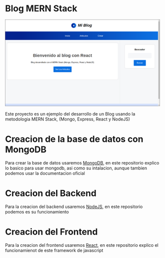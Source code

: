 # Blog MERN Stack
![Proyecto3](/blog-frontend/public/proyecto3.png)

Este proyecto es un ejemplo del desarrollo de un Blog usando la metodologia MERN Stack, (Mongo, Express, React y NodeJS)

# Creacion de la base de datos con MongoDB
Para crear la base de datos usaremos [MongoDB](https://github.com/jose-016al/MongoDB), en este repositorio explico lo basico para usar mongodb, asi como su intalacion, aunque tambien podemos usar la documentacion oficial

# Creacion del Backend
Para la creacion del backend usaremos [NodeJS](https://github.com/jose-016al/NodeJS), en este repositorio podemos es su funcionamiento

# Creacion del Frontend
Para la creacion del frontend usaremos [React](https://github.com/jose-016al/React), en este repositorio explico el funcionamienot de este framework de javascript